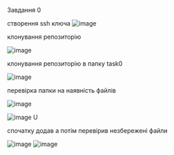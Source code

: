 Завдання 0

створення ssh ключа
![image](https://user-images.githubusercontent.com/86048678/122381541-b895a100-cf71-11eb-9cd5-021493f403bf.png)


клонування репозиторію


![image](https://user-images.githubusercontent.com/86048678/122381770-f5619800-cf71-11eb-9296-3760731b4276.png)


клонування репозиторію в папку task0


![image](https://user-images.githubusercontent.com/86048678/122382648-ca2b7880-cf72-11eb-873d-68301ae17ac6.png)


перевірка папки на наявність файлів

![image](https://user-images.githubusercontent.com/86048678/122383944-ed0a5c80-cf73-11eb-9094-9edc2e94c4fa.png)

![image](https://user-images.githubusercontent.com/86048678/122384035-feebff80-cf73-11eb-958e-58a426bdf54f.png)
U


спочатку додав а потім перевірив незбережені файли


![image](https://user-images.githubusercontent.com/86048678/122383445-7ff6c700-cf73-11eb-9086-bfe53405ec5f.png)
![image](https://user-images.githubusercontent.com/86048678/122383578-a0268600-cf73-11eb-91ba-bbc4f6cbf988.png)

